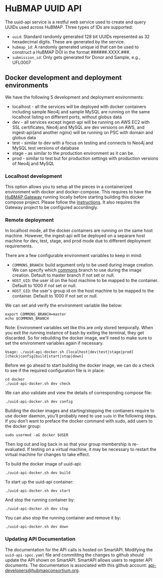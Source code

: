# HuBMAP UUID API
The uuid-api service is a restful web service used to create and query UUIDs used across HuBMAP.  Three types of IDs are supported:
 * `uuid`: Standard randomly generated 128 bit UUIDs represented as 32 hexadecimal digits. These are generated by the service.
 * `hubmap_id`: A randomly generated unique id that can be used to construct a HuBMAP DOI in the format ######.XXXX.###. 
 * `submission_id`: Only gets generated for Donor and Sample, e.g., UFL0007

## Docker development and deployment environments

We have the following 5 development and deployment environments:

* localhost - all the services will be deployed with docker containers including sample Neo4j and sample MySQL are running on the same localhost listing on different ports, without globus data
* dev - all services except ingest-api will be running on AWS EC2 with SSL certificates, Neo4j and MySQL are dev versions on AWS, and ingest-api(and another nginx) will be running on PSC with domain and globus data
* test - similar to dev with a focus on testing and connects to Neo4j and MySQL test versions of database
* stage - as similar to the production environment as it can be.
* prod - similar to test but for production settings with production versions of Neo4j and MySQL

### Localhost development

This option allows you to setup all the pieces in a containerized environment with docker and docker-compose. This requires to have the [HuBMAP Gateway](https://github.com/hubmapconsortium/gateway) running locally before starting building this docker compose project. Please follow the [instructions](https://github.com/hubmapconsortium/gateway#workflow-of-setting-up-multiple-hubmap-docker-compose-projects). It also requires the Gateway project to be configured accordingly.

### Remote deployment

In localhost mode, all the docker containers are running on the same host machine. However, the ingest-api will be deployed on a separare host machine for dev, test, stage, and prod mode due to different deployment requirements. 

There are a few configurable environment variables to keep in mind:

- `COMMONS_BRANCH`: build argument only to be used during image creation. We can specify which [commons](https://github.com/hubmapconsortium/commons) branch to use during the image creation. Default to master branch if not set or null.
- `HOST_UID`: the user id on the host machine to be mapped to the container. Default to 1000 if not set or null.
- `HOST_GID`: the user's group id on the host machine to be mapped to the container. Default to 1000 if not set or null.

We can set and verify the environment variable like below:

````
export COMMONS_BRANCH=master
echo $COMMONS_BRANCH
````

Note: Environment variables set like this are only stored temporally. When you exit the running instance of bash by exiting the terminal, they get discarded. So for rebuilding the docker image, we'll need to make sure to set the environment variables again if necessary.

````
Usage: ./uuid-api-docker.sh [localhost|dev|test|stage|prod] [check|config|build|start|stop|down]
````

Before we go ahead to start building the docker image, we can do a check to see if the required configuration file is in place:

````
cd docker
./uuid-api-docker.sh dev check
````

We can also validate and view the details of corresponding compose file:

````
./uuid-api-docker.sh dev config
````

Building the docker images and starting/stopping the contianers require to use docker daemon, you'll probably need to use `sudo` in the following steps. If you don’t want to preface the docker command with sudo, add users to the docker group:

````
sudo usermod -aG docker $USER
````

Then log out and log back in so that your group membership is re-evaluated. If testing on a virtual machine, it may be necessary to restart the virtual machine for changes to take effect.

To build the docker image of uuid-api:

````
./uuid-api-docker.sh dev build
````

To start up the uuid-api container:

````
./uuid-api-docker.sh dev start
````

And stop the running container by:

````
./uuid-api-docker.sh dev stop
````

You can also stop the running container and remove it by:

````
./uuid-api-docker.sh dev down
````

### Updating API Documentation

The documentation for the API calls is hosted on SmartAPI. Modifying the `uuid-api-spec.yaml` file and commititng the changes to github should update the API shown on SmartAPI.  SmartAPI allows users to register API documents. The documentation is associated with this github account: api-developers@hubmapconsortium.org. 
